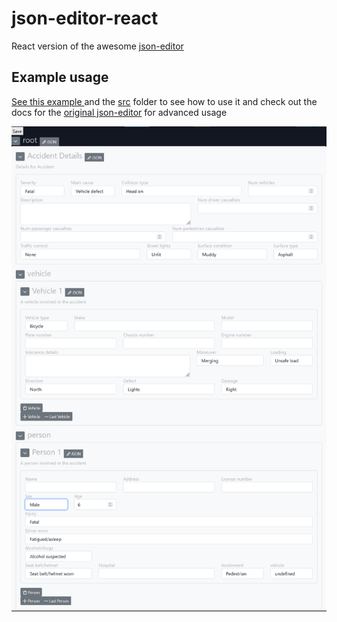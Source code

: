 # json-editor-react
React version of the awesome [json-editor](https://github.com/json-editor/json-editor)


## Example usage

[See this example ](https://github.com/json-editor/json-editor/example/Example.js) and the [src](https://github.com/json-editor/json-editor/src) folder
to see how to use it and check out the docs for the [original json-editor](https://github.com/json-editor/json-editor) for advanced usage

![](<./example/screenshot.png>)
